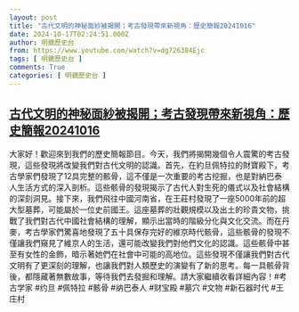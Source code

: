 ```yaml
---
layout: post
title: "古代文明的神秘面紗被揭開；考古發現帶來新視角：歷史簡報20241016"
date: 2024-10-17T02:24:51.000Z
author: 明鏡歷史台
from: https://www.youtube.com/watch?v=dg726384Ejc
tags: [ 明鏡歷史台 ]
comments: True
categories: [ 明鏡歷史台 ]
---
```

<!--1729131891000-->
[古代文明的神秘面紗被揭開；考古發現帶來新視角：歷史簡報20241016](https://www.youtube.com/watch?v=dg726384Ejc)
------

<div>
大家好！歡迎來到我們的歷史簡報節目。今天，我們將揭開幾個令人震驚的考古發現，這些發現將改變我們對古代文明的認識。首先，在約旦佩特拉的財寶殿下，考古學家們發現了12具完整的骸骨，這不僅是一次重要的考古挖掘，也是對納巴泰人生活方式的深入剖析。這些骸骨的發現揭示了古代人對生死的儀式以及社會結構的深刻洞見。接下來，我們飛往中國河南省，在王莊村發現了一座5000年前的超大型墓葬，可能屬於一位史前國王。這座墓葬的壯觀規模以及出土的珍貴文物，挑戰了我們對古代中國社會結構的理解，顯示出當時的階級分化與文化交流。而在丹麥，考古學家們驚喜地發現了五十具保存完好的維京時代骸骨，這些骸骨的發現不僅讓我們窺見了維京人的生活，還可能改變我們對他們文化的認識。這些骸骨中甚至有女性的金飾，暗示著她們在社會中可能的高地位。這些發現不僅讓我們對古代文明有了更深刻的理解，也讓我們對人類歷史的演變有了新的思考。每一具骸骨背後，都隱藏著無數故事，等待我們去發掘和理解。請大家繼續收看詳細內容！#考古学家 #约旦 #佩特拉 #骸骨 #纳巴泰人 #财宝殿 #墓穴 #文物 #新石器时代 #王庄村
</div>
